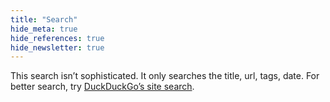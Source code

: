 ```yaml
---
title: "Search"
hide_meta: true
hide_references: true
hide_newsletter: true
---
```


This search isn’t sophisticated. It only searches the title, url, tags, date. For better search, try [DuckDuckGo’s site search](https://duckduckgo.com/?q=Web+Design+site%3Adaveredfern.com&t=hk&ia=web).